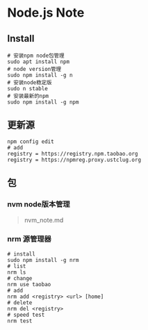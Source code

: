 Node.js Note
============

Install
-------

``` shell
# 安装npm node包管理
sudo apt install npm
# node version管理
sudo npm install -g n
# 安装node稳定版
sudo n stable
# 安装最新的npm
sudo npm install -g npm
```

更新源
-----

    npm config edit
    # add
    registry = https://registry.npm.taobao.org
    registry = https://npmreg.proxy.ustclug.org

包
---

### nvm node版本管理

> nvm_note.md

### nrm 源管理器

``` shell
# install
sudo npm install -g nrm
# list
nrm ls
# change
nrm use taobao
# add
nrm add <registry> <url> [home]
# delete
nrm del <registry>
# speed test
nrm test
```
